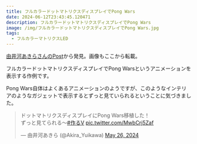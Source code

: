 ```yaml
---
title: フルカラードットマトリクスディスプレイでPong Wars
date: 2024-06-12T23:43:45.120471
description: フルカラードットマトリクスディスプレイでPong Wars
image: /img/フルカラードットマトリクスディスプレイでPong Wars.jpg
tags:
  - フルカラーマトリクスLED
---
```

[由井河あきらさんのPost](https://x.com/Akira_Yuikawa/status/1794575415631286464)から発見。画像もここから転載。

フルカラードットマトリクスディスプレイでPong Warsというアニメーションを表示する作例です。

Pong Wars自体はよくあるアニメーションのようですが、このようなインテリアのようなガジェットで表示するとずっと見ていられるということに気づきました。

<blockquote class="twitter-tweet"><p lang="ja" dir="ltr">ドットマトリクスディスプレイにPong Wars移植した！<br>ずっと見てられる～<a href="https://twitter.com/hashtag/%E4%BD%9C%E3%82%8BV?src=hash&amp;ref_src=twsrc%5Etfw">#作るV</a> <a href="https://t.co/MwbCrj5Zaf">pic.twitter.com/MwbCrj5Zaf</a></p>&mdash; 由井河あきら (@Akira_Yuikawa) <a href="https://twitter.com/Akira_Yuikawa/status/1794575415631286464?ref_src=twsrc%5Etfw">May 26, 2024</a></blockquote>
<script async src="https://platform.twitter.com/widgets.js" charset="utf-8"></script>




